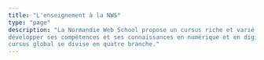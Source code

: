```yaml
---
title: "L'enseignement à la NWS"
type: "page"
description: "La Normandie Web School propose un cursus riche et varié pour qui veut
développer ses compétences et ses connaissances en numérique et en digital. Le
cursus global se divise en quatre branche."
---
```

